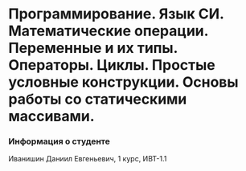 # Программирование. Язык СИ. Математические операции. Переменные и их типы. Операторы. Циклы. Простые условные конструкции. Основы работы со статическими массивами.

### Информация о студенте  
Иванишин Даниил Евгеньевич, 1 курс, ИВТ-1.1  
